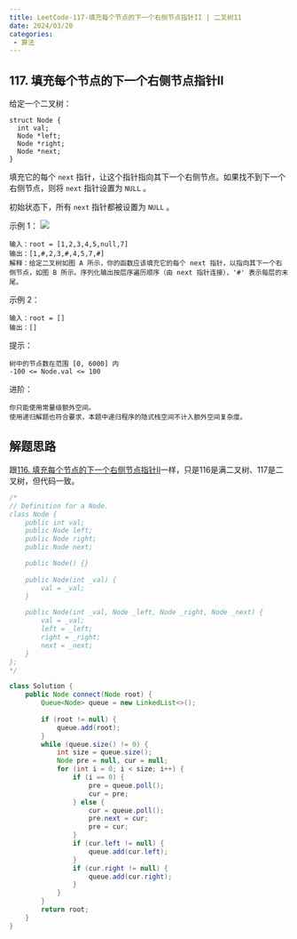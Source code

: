 ```yaml
---
title: LeetCode-117-填充每个节点的下一个右侧节点指针II | 二叉树11
date: 2024/03/20
categories:
 - 算法
---
```

## 117. 填充每个节点的下一个右侧节点指针II
给定一个二叉树：
```
struct Node {
  int val;
  Node *left;
  Node *right;
  Node *next;
}
```
填充它的每个 `next` 指针，让这个指针指向其下一个右侧节点。如果找不到下一个右侧节点，则将 `next` 指针设置为 `NULL` 。

初始状态下，所有 `next` 指针都被设置为 `NULL` 。

 
示例 1：
![](/image/2024032006.png)
```
输入：root = [1,2,3,4,5,null,7]
输出：[1,#,2,3,#,4,5,7,#]
解释：给定二叉树如图 A 所示，你的函数应该填充它的每个 next 指针，以指向其下一个右侧节点，如图 B 所示。序列化输出按层序遍历顺序（由 next 指针连接），'#' 表示每层的末尾。
```
示例 2：
```
输入：root = []
输出：[]
```

提示：
```
树中的节点数在范围 [0, 6000] 内
-100 <= Node.val <= 100
```
进阶：
```
你只能使用常量级额外空间。
使用递归解题也符合要求，本题中递归程序的隐式栈空间不计入额外空间复杂度。
```

## 解题思路
跟[116. 填充每个节点的下一个右侧节点指针II](/blogs/algorithm/leetcode116.md)一样，只是116是满二叉树、117是二叉树，但代码一致。

```java
/*
// Definition for a Node.
class Node {
    public int val;
    public Node left;
    public Node right;
    public Node next;

    public Node() {}
    
    public Node(int _val) {
        val = _val;
    }

    public Node(int _val, Node _left, Node _right, Node _next) {
        val = _val;
        left = _left;
        right = _right;
        next = _next;
    }
};
*/

class Solution {
    public Node connect(Node root) {
        Queue<Node> queue = new LinkedList<>();
        
        if (root != null) {
            queue.add(root);
        }
        while (queue.size() != 0) {
            int size = queue.size();
            Node pre = null, cur = null;
            for (int i = 0; i < size; i++) {
                if (i == 0) {
                    pre = queue.poll();
                    cur = pre;
                } else {
                    cur = queue.poll();
                    pre.next = cur;
                    pre = cur;
                }
                if (cur.left != null) {
                    queue.add(cur.left);
                }
                if (cur.right != null) {
                    queue.add(cur.right);
                }
            }
        }
        return root;
    }
}
```
